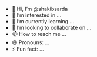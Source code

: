 - 👋 Hi, I’m @shakibsarda
- 👀 I’m interested in ...
- 🌱 I’m currently learning ...
- 💞️ I’m looking to collaborate on ...
- 📫 How to reach me ...
- 😄 Pronouns: ...
- ⚡ Fun fact: ...

<!---
shakibsarda/shakibsarda is a ✨ special ✨ repository because its `README.md` (this file) appears on your GitHub profile.
You can click the Preview link to take a look at your changes.
--->
